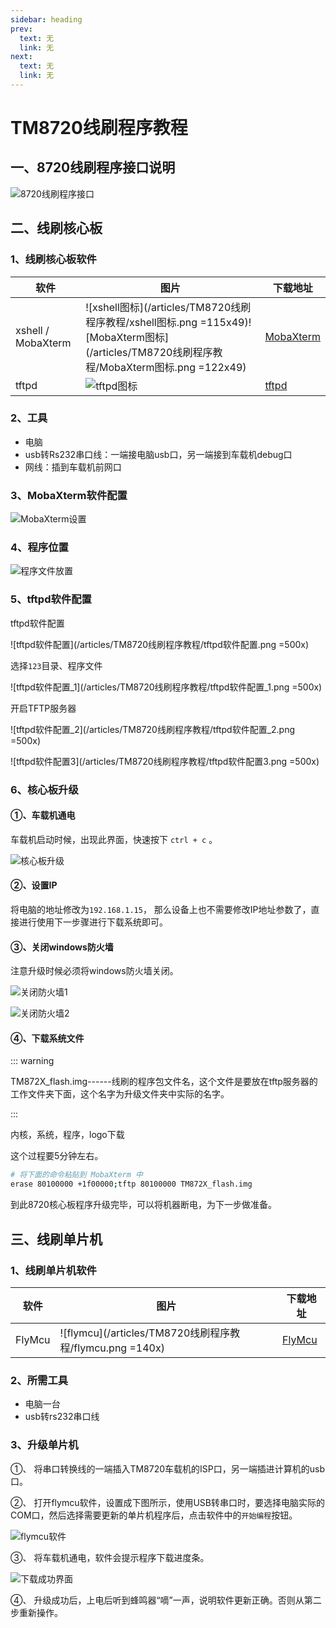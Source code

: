 ```yaml
---
sidebar: heading
prev:
  text: 无
  link: 无
next:
  text: 无
  link: 无
---
```


# TM8720线刷程序教程 

## 一、8720线刷程序接口说明

![8720线刷程序接口](/articles/TM8720线刷程序教程/8720线刷程序接口.png )

## 二、线刷核心板

### 1、线刷核心板软件

| 软件 | 图片 | 下载地址 |
| --- | --- | --- |
| xshell / MobaXterm | ![xshell图标](/articles/TM8720线刷程序教程/xshell图标.png =115x49)![MobaXterm图标](/articles/TM8720线刷程序教程/MobaXterm图标.png =122x49) |  [MobaXterm](https://mobaxterm.mobatek.net/download.html)  |
| tftpd | ![tftpd图标](/articles/TM8720线刷程序教程/tftpd图标.png ) |  [tftpd](/blog-v2/articles/TM8720线刷程序教程/tftpd.exe)  |

### 2、工具

* 电脑
* usb转Rs232串口线：一端接电脑usb口，另一端接到车载机debug口
* 网线：插到车载机前网口

### 3、MobaXterm软件配置

![MobaXterm设置](/articles/TM8720线刷程序教程/MobaXterm设置.png )

### 4、程序位置

![程序文件放置](/articles/TM8720线刷程序教程/程序文件放置.png )

### 5、tftpd软件配置

tftpd软件配置

![tftpd软件配置](/articles/TM8720线刷程序教程/tftpd软件配置.png =500x)

选择`123`目录、程序文件

![tftpd软件配置\_1](/articles/TM8720线刷程序教程/tftpd软件配置_1.png =500x)

开启TFTP服务器

![tftpd软件配置\_2](/articles/TM8720线刷程序教程/tftpd软件配置_2.png =500x)

![tftpd软件配置3](/articles/TM8720线刷程序教程/tftpd软件配置3.png =500x)

### 6、核心板升级

#### ①、车载机通电

车载机启动时候，出现此界面，快速按下 `ctrl + c` 。

![核心板升级](/articles/TM8720线刷程序教程/核心板升级.png )

#### ②、设置IP

将电脑的地址修改为`192.168.1.15`， 那么设备上也不需要修改IP地址参数了，直接进行使用下一步骤进行下载系统即可。

#### ③、关闭windows防火墙

注意升级时候必须将windows防火墙关闭。

![关闭防火墙1](/articles/TM8720线刷程序教程/关闭防火墙1.png )

![关闭防火墙2](/articles/TM8720线刷程序教程/关闭防火墙2.png )

#### ④、下载系统文件

::: warning

TM872X_flash.img------线刷的程序包文件名，这个文件是要放在tftp服务器的工作文件夹下面，这个名字为升级文件夹中实际的名字。

:::

内核，系统，程序，logo下载

这个过程要5分钟左右。

```bash
# 将下面的命令粘贴到 MobaXterm 中
erase 80100000 +1f00000;tftp 80100000 TM872X_flash.img
```

到此8720核心板程序升级完毕，可以将机器断电，为下一步做准备。

## 三、线刷单片机

### 1、线刷单片机软件

| 软件 | 图片 | 下载地址 |
| --- | --- | --- |
| FlyMcu | ![flymcu](/articles/TM8720线刷程序教程/flymcu.png =140x)| [FlyMcu](/blog/articles/TM8707线刷单片机和报站器/FlyMcu.exe) |

### 2、所需工具

* 电脑一台
* usb转rs232串口线

### 3、升级单片机

①、 将串口转换线的一端插入TM8720车载机的ISP口，另一端插进计算机的usb口。

②、 打开flymcu软件，设置成下图所示，使用USB转串口时，要选择电脑实际的COM口，然后选择需要更新的单片机程序后，点击软件中的`开始编程`按钮。

![flymcu软件](/articles/TM8707线刷单片机和报站器/flymcu软件.png )

③、 将车载机通电，软件会提示程序下载进度条。

![下载成功界面](/articles/TM8707线刷单片机和报站器/下载成功界面.png )

④、 升级成功后，上电后听到蜂鸣器“嘀”一声，说明软件更新正确。否则从第二步重新操作。